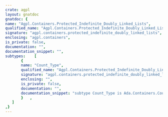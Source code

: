 ```yaml
---
crate: agpl
layout: gnatdoc
gnatdoc: {
name: "Agpl.Containers.Protected_Indefinite_Doubly_Linked_Lists",
qualified_name: "Agpl.Containers.Protected_Indefinite_Doubly_Linked_Lists",
signature: "agpl.containers.protected_indefinite_doubly_linked_lists",
enclosing: "agpl.containers",
is_private: false,
documentation: "",
documentation_snippet: "",
subtypes:    [
       {
       name: "Count_Type",
       qualified_name: "Agpl.Containers.Protected_Indefinite_Doubly_Linked_Lists.Count_Type",
       signature: "agpl.containers.protected_indefinite_doubly_linked_lists.count_type",
       enclosing: "",
       is_private: false,
       documentation: "",
       documentation_snippet: "subtype Count_Type is Ada.Containers.Count_Type;",
       }   ,
   ]
,}
---
```

